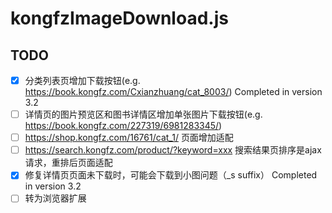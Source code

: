 # kongfzImageDownload.js

## TODO

- [x] 分类列表页增加下载按钮(e.g. https://book.kongfz.com/Cxianzhuang/cat_8003/) Completed in version 3.2
- [ ] 详情页的图片预览区和图书详情区增加单张图片下载按钮(e.g. https://book.kongfz.com/227319/6981283345/)
- [ ] https://shop.kongfz.com/16761/cat_1/ 页面增加适配
- [ ] https://search.kongfz.com/product/?keyword=xxx 搜索结果页排序是ajax请求，重排后页面适配
- [x] 修复详情页页面未下载时，可能会下载到小图问题（_s suffix） Completed in version 3.2
- [ ] 转为浏览器扩展